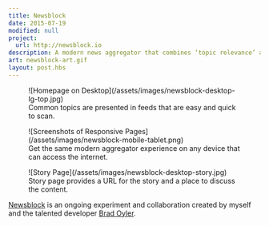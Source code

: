 ```yaml
---
title: Newsblock
date: 2015-07-19
modified: null
project:
  url: http://newsblock.io
description: A modern news aggregator that combines ‘topic relevance’ and ‘social trends’ to recommend the best stories.
art: newsblock-art.gif
layout: post.hbs
---
```


<figure class="media-full">
  ![Homepage on Desktop](/assets/images/newsblock-desktop-lg-top.jpg)
  <figcaption>Common topics are presented in feeds that are easy and quick to scan.</figcaption>
</figure>

<figure>
  ![Screenshots of Responsive Pages](/assets/images/newsblock-mobile-tablet.png)
  <figcaption>Get the same modern aggregator experience on any device that can access the internet.</figcaption>
</figure>

<figure class="media-full">
  ![Story Page](/assets/images/newsblock-desktop-story.jpg)
  <figcaption>Story page provides a URL for the story and a place to discuss the content.</figcaption>
</figure>

[Newsblock](http://getnewsblock.com) is an ongoing experiment and collaboration created by myself and the talented developer [Brad Oyler](http://bradoyler.com/).
